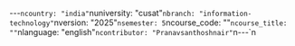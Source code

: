 ﻿---`ncountry: "india"`nuniversity: "cusat"`nbranch: "information-technology"`nversion: "2025"`nsemester: 5`ncourse_code: ""`ncourse_title: ""`nlanguage: "english"`ncontributor: "Pranavsanthoshnair"`n---`n
